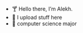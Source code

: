 - 🍸 Hello there, I’m Alekh.
- 📝 I upload stuff here
- 📌 computer science major



<!---
Alekh11/Alekh11 is a ✨ special ✨ repository because its `README.md` (this file) appears on your GitHub profile.
You can click the Preview link to take a look at your changes.
--->
